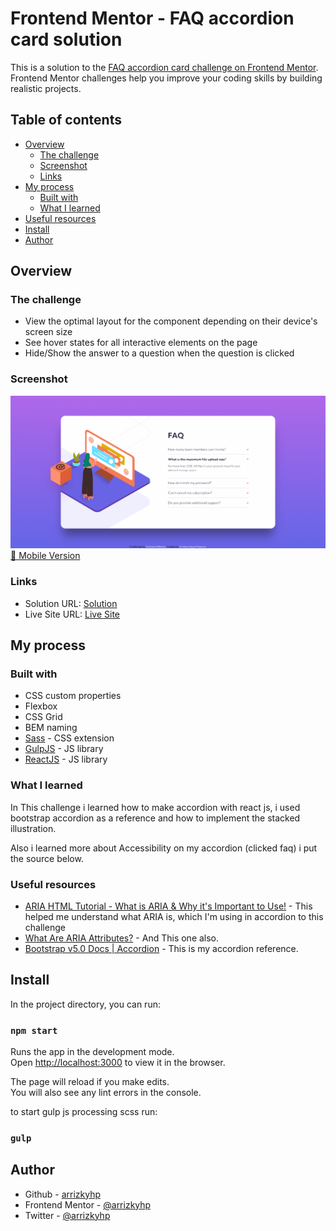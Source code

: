 # Frontend Mentor - FAQ accordion card solution

This is a solution to the [FAQ accordion card challenge on Frontend Mentor](https://www.frontendmentor.io/challenges/faq-accordion-card-XlyjD0Oam). Frontend Mentor challenges help you improve your coding skills by building realistic projects.

## Table of contents

- [Overview](#overview)
  - [The challenge](#the-challenge)
  - [Screenshot](#screenshot)
  - [Links](#links)
- [My process](#my-process)
  - [Built with](#built-with)
  - [What I learned](#what-i-learned)
- [Useful resources](#useful-resources)
- [Install](#install)
- [Author](#author)

## Overview

### The challenge

- View the optimal layout for the component depending on their device's screen size
- See hover states for all interactive elements on the page
- Hide/Show the answer to a question when the question is clicked

### Screenshot

![desktop](./desktop.png)
[📱 Mobile Version](./mobile.png)

### Links

- Solution URL: [Solution](https://github.com/arrizkyhp/faq-accordion-card-main)
- Live Site URL: [Live Site](https://arrizkyhp.github.io/faq-accordion-card-main/)

## My process

### Built with

- CSS custom properties
- Flexbox
- CSS Grid
- BEM naming
- [Sass](https://sass-lang.com/) - CSS extension
- [GulpJS](https://gulpjs.com/) - JS library
- [ReactJS](https://reactjs.org/) - JS library

### What I learned

In This challenge i learned how to make accordion with react js, i used bootstrap accordion as a reference and how to implement the stacked illustration.

Also i learned more about Accessibility on my accordion (clicked faq) i put the source below.

### Useful resources

- [ARIA HTML Tutorial - What is ARIA & Why it's Important to Use!](https://www.youtube.com/watch?v=0hqhAIjE_8I) - This helped me understand what ARIA is, which I'm using in accordion to this challenge
- [What Are ARIA Attributes?](https://www.youtube.com/watch?v=38JDscMbB4I&list=PLHj-XK_AYWQAkuqV5qkosjL9fV2_DF33W&index=1) - And This one also.
- [Bootstrap v5.0 Docs | Accordion](https://getbootstrap.com/docs/5.0/components/accordion/) - This is my accordion reference.<!--  -->

## Install

In the project directory, you can run:

### `npm start`

Runs the app in the development mode.\
Open [http://localhost:3000](http://localhost:3000) to view it in the browser.

The page will reload if you make edits.\
You will also see any lint errors in the console.

to start gulp js processing scss run:

### `gulp`

## Author

- Github - [arrizkyhp](https://github.com/arrizkyhp)
- Frontend Mentor - [@arrizkyhp](https://www.frontendmentor.io/profile/arrizkyhp)
- Twitter - [@arrizkyhp](https://twitter.com/arrizkyhp)
